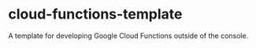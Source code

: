 # cloud-functions-template
 A template for developing Google Cloud Functions outside of the console.
